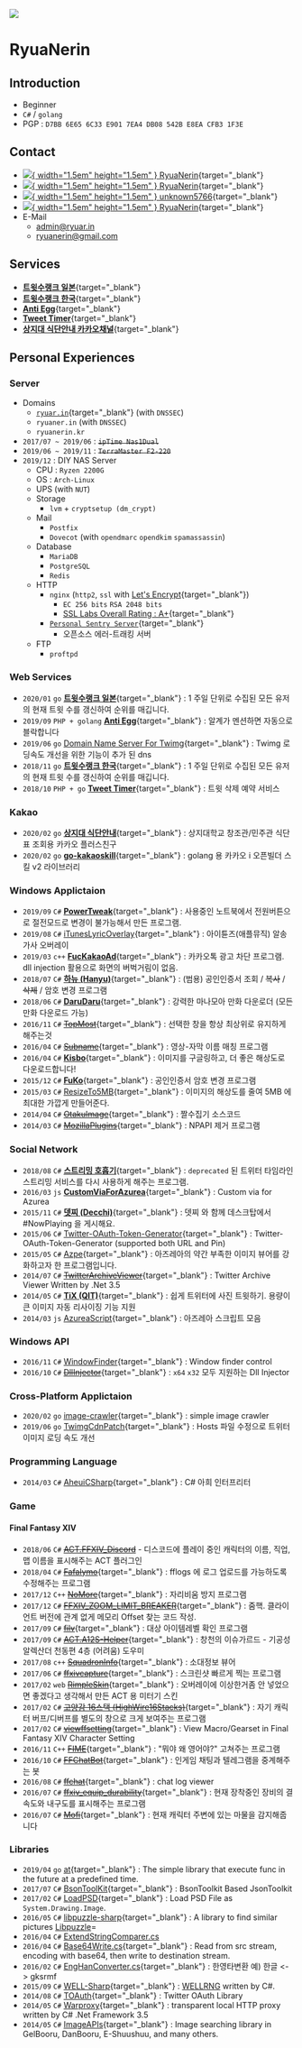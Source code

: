 ![](/img/profile.png)

# RyuaNerin

## Introduction
- Beginner
- `C#` / `golang`
- PGP : `D7BB 6E65 6C33 E901 7EA4 DB08 542B E8EA CFB3 1F3E`

## Contact

- [![](icon/twitter.svg){ width="1.5em" height="1.5em" } RyuaNerin](https://twitter.com/RyuaNerin){target="_blank"}
- [![](icon/github.svg){ width="1.5em" height="1.5em" } RyuaNerin](https://github.com/RyuaNerin){target="_blank"}
- [![](icon/telegram.svg){ width="1.5em" height="1.5em" } unknown5766](https://t.me/unknown5766){target="_blank"}
- [![](icon/keybase.svg){ width="1.5em" height="1.5em" } RyuaNerin](https://keybase.io/ryuanerin){target="_blank"}
- E-Mail
	- [admin@ryuar.in](mailto:admin@ryuar.in)
	- [ryuanerin@gmail.com](mailto:ryuanerin@gmail.com)

## Services
- [**트윗수랭크 일본**](https://twrank-jp.ryuar.in/){target="_blank"}
- [**트윗수랭크 한국**](https://twrank-ko.ryuar.in/){target="_blank"}
- [**Anti Egg**](https://anti-egg.ryuar.in/){target="_blank"}
- [**Tweet Timer**](https://timer.ryuar.in/){target="_blank"}
- [**상지대 식단안내 카카오채널**](https://pf.kakao.com/_xbkxdyT){target="_blank"}

## Personal Experiences
### Server
- Domains
	- [`ryuar.in`](https://ryuar.in){target="_blank"} (with `DNSSEC`)
	- `ryuaner.in` (with `DNSSEC`)
	- `ryuanerin.kr`
- `2017/07 ~ 2019/06` : ~~`ipTime Nas1Dual`~~
- `2019/06 ~ 2019/11` : ~~`TerraMaster F2-220`~~
- `2019/12` : DIY NAS Server
	- CPU : `Ryzen 2200G`
	- OS : `Arch-Linux`
	- UPS (with `NUT`)
	- Storage
		- `lvm` + `cryptsetup (dm_crypt)`
	- Mail
		- `Postfix`
		- `Dovecot` (with `opendmarc` `opendkim` `spamassassin`)
	- Database
		- `MariaDB`
		- `PostgreSQL`
		- `Redis`
	- HTTP
		- `nginx` (`http2`, `ssl` with [Let's Encrypt](https://letsencrypt.org/){target="_blank"})
			- `EC 256 bits` `RSA 2048 bits`
			- [SSL Labs Overall Rating : A+](https://www.ssllabs.com/ssltest/analyze.html?d=ryuar.in&hideResults=on){target="_blank"}
		- [`Personal Sentry Server`](https://sentry.io/){target="_blank"}
			- 오픈소스 에러-트래킹 서버
	- FTP
		- `proftpd`

### Web Services
- `2020/01` `go` [**트윗수랭크 일본**](https://twrank-jp.ryuar.in/){target="_blank"} : 1 주일 단위로 수집된 모든 유저의 현재 트윗 수를 갱신하여 순위를 매깁니다.
- `2019/09` `PHP + golang` [**Anti Egg**](https://anti-egg.ryuar.in/){target="_blank"} : 알계가 멘션하면 자동으로 블락합니다
- `2019/06` `go` [Domain Name Server For Twimg](https://github.com/RyuaNerin/DNS-For-Twimg){target="_blank"} : Twimg 로딩속도 개선을 위한 기능이 추가 된 dns
- `2018/11` `go` [**트윗수랭크 한국**](https://twrank-ko.ryuar.in/){target="_blank"} : 1 주일 단위로 수집된 모든 유저의 현재 트윗 수를 갱신하여 순위를 매깁니다.
- `2018/10` `PHP + go` [**Tweet Timer**](https://timer.ryuar.in/){target="_blank"} : 트윗 삭제 예약 서비스

### Kakao
- `2020/02` `go` [**상지대 식단안내**](https://github.com/RyuaNerin/sangji-haksik-channel){target="_blank"} : 상지대학교 창조관/민주관 식단표 조회용 카카오 플러스친구
- `2020/02` `go` [**go-kakaoskill**](https://github.com/RyuaNerin/go-kakaoskill){target="_blank"} : golang 용 카카오 i 오픈빌더 스킬 v2 라이브러리

### Windows Applictaion
- `2019/09` `C#` [**PowerTweak**](https://github.com/RyuaNerin/PowerTweak){target="_blank"} : 사용중인 노트북에서 전원버튼으로 절전모드로 변경이 불가능해서 만든 프로그램.
- `2019/08` `C#` [iTunesLyricOverlay](https://github.com/RyuaNerin/iTunesLyricOverlay){target="_blank"} : 아이튠즈(애플뮤직) 알송 가사 오버레이
- `2019/03` `c++` [**FucKakaoAd**](https://github.com/RyuaNerin/FucKakaoAd){target="_blank"} : 카카오톡 광고 차단 프로그램. dll injection 활용으로 화면의 버벅거림이 없음.
- `2018/07` `C#` [**하뉴 (Hanyu)**](https://github.com/RyuaNerin/Hanyu){target="_blank"} : (범용) 공인인증서 조회 / ~~복사~~ / ~~삭제~~ / 암호 변경 프로그램
- `2018/06` `C#` [**DaruDaru**](https://github.com/RyuaNerin/DaruDaru){target="_blank"} : 강력한 마나모아 만화 다운로더 (모든 만화 다운로드 가능)
- `2016/11` `C#` [~~TopMost~~](https://github.com/RyuaNerin/Topmost){target="_blank"} : 선택한 창을 항상 최상위로 유지하게 해주는것
- `2016/04` `C#` [~~Subname~~](https://github.com/RyuaNerin/Subname){target="_blank"} : 영상-자막 이름 매칭 프로그램
- `2016/04` `C#` [**Kisbo**](https://github.com/RyuaNerin/Kisbo){target="_blank"} : 이미지를 구글링하고, 더 좋은 해상도로 다운로드합니다!
- `2015/12` `C#` [**FuKo**](https://github.com/RyuaNerin/FuKo){target="_blank"} : 공인인증서 암호 변경 프로그램
- `2015/03` `C#` [ResizeTo5MB](https://github.com/RyuaNerin/ResizeTo5MB){target="_blank"} : 이미지의 해상도를 줄여 5MB 에 최대한 가깝게 만들어준다.
- `2014/04` `C#` [~~OtakuImage~~](https://github.com/RyuaNerin/OtakuImage){target="_blank"} : 짤수집기 소스코드
- `2014/03` `C#` [~~MozillaPlugins~~](https://github.com/RyuaNerin/MozillaPlugins){target="_blank"} : NPAPI 제거 프로그램

### Social Network
- `2018/08` `C#` [**스트리밍 호흡기**](https://github.com/RyuaNerin/StreamingRespirator){target="_blank"} : `deprecated` 된 트위터 타임라인 스트리밍 서비스를 다시 사용하게 해주는 프로그램.
- `2016/03` `js` [**CustomViaForAzurea**](https://github.com/RyuaNerin/CustomViaForAzurea){target="_blank"} : Custom via for Azurea
- `2015/11` `C#` [**뎃찌 (Decchi)**](https://github.com/SasarinoMARi/Decchi){target="_blank"} : 뎃찌 와 함께 데스크탑에서 #NowPlaying 을 게시해요.
- `2015/06` `C#` [Twitter-OAuth-Token-Generator](https://github.com/RyuaNerin/Twitter-OAuth-Token-Generator){target="_blank"} : Twitter-OAuth-Token-Generator (supported both URL and Pin)
- `2015/05` `C#` [Azpe](https://github.com/RyuaNerin/Azpe){target="_blank"} : 아즈레아의 약간 부족한 이미지 뷰어를 강화하고자 한 프로그램입니다.
- `2014/07` `C#` [~~TwitterArchiveViewer~~](https://github.com/RyuaNerin/TwitterArchiveViewer){target="_blank"} : Twitter Archive Viewer Written by .Net 3.5
- `2014/05` `C#` [**TiX (QIT)**](https://github.com/RyuaNerin/QIT){target="_blank"} : 쉽게 트위터에 사진 트윗하기. 용량이 큰 이미지 자동 리사이징 기능 지원
- `2014/03` `js` [AzureaScript](https://github.com/RyuaNerin/AzureaScript){target="_blank"} : 아즈레아 스크립트 모음

### Windows API
- `2016/11` `C#` [WindowFinder](https://gist.github.com/RyuaNerin/cf57dc3e9d08d7b57e03de5e81677207){target="_blank"} : Window finder control
- `2016/10` `C#` [~~DllInjector~~](https://github.com/RyuaNerin/DllInjector){target="_blank"} : `x64` `x32` 모두 지원하는 Dll Injector

### Cross-Platform Applictaion
- `2020/02` `go` [image-crawler](https://github.com/RyuaNerin/image-crawler){target="_blank"} : simple image crawler
- `2019/06` `go` [TwimgCdnPatch](https://github.com/RyuaNerin/TwimgCdnPatch){target="_blank"} : Hosts 파일 수정으로 트위터 이미지 로딩 속도 개선

### Programming Language
- `2014/03` `C#` [AheuiCSharp](https://github.com/RyuaNerin/AheuiCSharp){target="_blank"} : C# 아희 인터프리터

### Game

#### Final Fantasy XIV
- `2018/06` `C#` [~~ACT.FFXIV_Discord~~](https://github.com/RyuaNerin/ACT.FFXIV_Discord) - 디스코드에 플레이 중인 캐릭터의 이름, 직업, 맵 이름을 표시해주는 ACT 플러그인
- `2018/04` `C#` [~~Fafalymo~~](https://github.com/RyuaNerin/Fafalymo){target="_blank"} : fflogs 에 로그 업로드를 가능하도록 수정해주는 프로그램
- `2017/12` `C++` [~~NoMore~~](https://github.com/RyuaNerin/NoMore){target="_blank"} : 자리비움 방지 프로그램
- `2017/12` `C#` [~~FFXIV_ZOOM_LIMIT_BREAKER~~](https://github.com/RyuaNerin/FFXIV_ZOOM_LIMIT_BREAKER){target="_blank"} : 줌핵. 클라이언트 버전에 관계 없게 메모리 Offset 찾는 코드 작성.
- `2017/09` `C#` [~~filv~~](https://github.com/RyuaNerin/filv){target="_blank"} : 대상 아이템레벨 확인 프로그램
- `2017/09` `C#` [~~ACT.A12S-Helper~~](https://github.com/RyuaNerin/ACT.A12S-Helper){target="_blank"} : 창천의 이슈가르드 - 기공성 알렉산더 천동편 4층 (어려움) 도우미
- `2017/08` `c++` [~~SquadronInfo~~](https://github.com/RyuaNerin/SquadronInfo){target="_blank"} : 소대정보 뷰어
- `2017/06` `C#` [~~ffxivcapture~~](https://github.com/RyuaNerin/ffxivcapture){target="_blank"} : 스크린샷 빠르게 찍는 프로그램
- `2017/02` `web` [~~RimpleSkin~~](https://github.com/RyuaNerin/RimpleSkin){target="_blank"} : 오버레이에 이상한거좀 안 넣었으면 좋겠다고 생각해서 만든 ACT 용 미터기 스킨
- `2017/02` `C#` [~~고양감 16스택 (HighWire16Stacks)~~](https://github.com/RyuaNerin/HighWire16Stacks){target="_blank"} : 자기 캐릭터 버프/디버프를 별도의 창으로 크게 보여주는 프로그램
- `2017/02` `C#` [~~viewffsetting~~](https://github.com/RyuaNerin/viewffsetting){target="_blank"} : View Macro/Gearset in Final Fantasy XIV Character Setting
- `2016/11` `C++` [~~FIME~~](https://github.com/RyuaNerin/FIME){target="_blank"} : "뭐야 왜 영어야?" 고쳐주는 프로그램
- `2016/10` `C#` [~~FFChatBot~~](https://github.com/RyuaNerin/FFChatBot){target="_blank"} : 인게임 채팅과 텔레그램을 중계해주는 봇
- `2016/08` `C#` [~~ffchat~~](https://github.com/RyuaNerin/ffchat){target="_blank"} : chat log viewer
- `2016/07` `C#` [~~ffxiv_equip_durability~~](https://github.com/RyuaNerin/ffxiv_equip_durability){target="_blank"} : 현재 장착중인 장비의 결속도와 내구도를 표시해주는 프로그램
- `2016/07` `C#` [~~Mofi~~](https://github.com/RyuaNerin/Mofi){target="_blank"} : 현재 캐릭터 주변에 있는 마물을 감지해줍니다

### Libraries
- `2019/04` `go` [at](https://github.com/RyuaNerin/at){target="_blank"} : The simple library that execute func in the future at a predefined time.
- `2017/07` `C#` [BsonToolKit](https://github.com/RyuaNerin/BsonToolKit){target="_blank"} : BsonToolkit Based JsonToolkit
- `2017/02` `C#` [LoadPSD](https://github.com/RyuaNerin/LoadPSD){target="_blank"} : Load PSD File as `System.Drawing.Image`.
- `2016/05` `C#` [libpuzzle-sharp](https://github.com/RyuaNerin/libpuzzle-sharp){target="_blank"} : A library to find similar pictures [Libpuzzle](https://www.pureftpd.org/project/libpuzzle)=
- `2016/04` `C#` [ExtendStringComparer.cs](https://gist.github.com/RyuaNerin/4d42bd5adb283378c31438c78866b778)
- `2016/04` `C#` [Base64Write.cs](https://gist.github.com/RyuaNerin/9bed4ed80d6dc5c522dab4bff3777086){target="_blank"} : Read from src stream, encoding with base64, then write to destination stream.
- `2016/02` `C#` [EngHanConverter.cs](https://gist.github.com/RyuaNerin/a62f5ba56f3b3121a495){target="_blank"} : 한영타변환 예) 한글 <-> gksrmf
- `2015/09` `C#` [WELL-Sharp](https://github.com/RyuaNerin/WELL-Sharp){target="_blank"} : [WELLRNG](http://www.iro.umontreal.ca/~panneton/WELLRNG.html) written by C#.
- `2014/08` `C#` [TOAuth](https://github.com/RyuaNerin/TOAuth){target="_blank"} : Twitter OAuth Library
- `2014/05` `C#` [Warproxy](https://github.com/RyuaNerin/Warproxy){target="_blank"} : transparent local HTTP proxy written by C# .Net Framework 3.5
- `2014/05` `C#` [ImageAPIs](https://github.com/RyuaNerin/ImageAPIs){target="_blank"} : Image searching library in GelBooru, DanBooru, E-Shuushuu, and many others.
